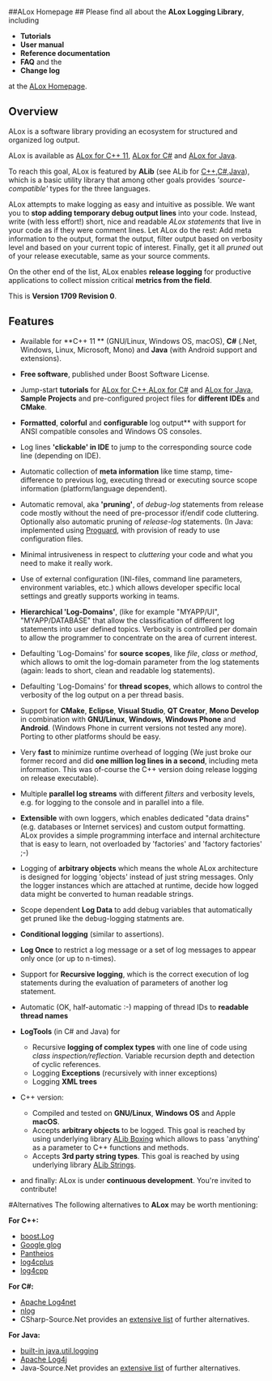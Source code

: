 ##ALox Homepage ##
Please find all about the **ALox Logging Library**, including

* **Tutorials**
* **User manual**
* **Reference documentation**
* **FAQ** and the
* **Change log**

at the [ALox Homepage](http://alexworx.github.io/ALox-Logging-Library).


## Overview ##

ALox is a software library providing an ecosystem for structured and organized log output.

ALox is available as [ALox for C++ 11](http://alexworx.github.io/ALox-Logging-Library/cpp_ref/cppmainpage.html), [ALox for C#](http://alexworx.github.io/ALox-Logging-Library/cs_ref/csmainpage.html) and [ALox for Java](http://alexworx.github.io/ALox-Logging-Library/java_ref/javamainpage.html).

To reach this goal, ALox is featured by **ALib** (see ALib for [C++](http://alexworx.github.io/ALox-Logging-Library/cpp_ref/namespaceaworx_1_1lib.html),[C#](http://alexworx.github.io/ALox-Logging-Library/cs_ref/namespacecs_1_1aworx_1_1lib.html),[Java](http://alexworx.github.io/ALox-Logging-Library/java_ref/namespacecom_1_1aworx_1_1lib.html)), which is a basic utility library that among other goals
provides *'source-compatible'* types for the three languages.

ALox attempts to make logging as easy and intuitive as possible. We want you to **stop adding temporary debug output lines** into your code. Instead, write (with less effort!) short, nice and readable *ALox statements* that live in your code as if they were comment lines. Let ALox do the rest: Add meta information to the output, format the output, filter output based on verbosity level and based on your current topic of interest. Finally, get it all *pruned* out of your release executable, same as your source comments.

On the other end of the list, ALox  enables **release logging** for productive applications to collect mission critical **metrics from the field**.

This is **Version 1709 Revision 0**. 

## Features ##

* Available for **C++ 11 ** (GNU/Linux, Windows OS, macOS),  **C#** (.Net, Windows, Linux, Microsoft, Mono) and **Java**
  (with Android support and extensions).

* **Free software**, published under Boost Software License.

* Jump-start **tutorials** for [ALox for C++](http://alexworx.github.io/ALox-Logging-Library/cpp_ref/cpptutorial.html),[ALox for C#](http://alexworx.github.io/ALox-Logging-Library/cs_ref/cstutorial.html) and [ALox for Java](http://alexworx.github.io/ALox-Logging-Library/java_ref/javatutorial.html), **Sample Projects** and pre-configured project files for **different IDEs** and **CMake**.

* **Formatted**, **colorful** and **configurable** log output** with support for ANSI compatible consoles and Windows OS consoles.

* Log lines **'clickable' in IDE** to jump to the corresponding source code line (depending on IDE).

* Automatic collection of **meta information** like time stamp, time-difference to previous log, executing thread or executing source scope information (platform/language dependent).

* Automatic removal, aka **'pruning'**,  of *debug-log* statements from release code mostly without the need of pre-processor if/endif code cluttering. Optionally also automatic pruning of *release-log* statements. (In Java: implemented using [Proguard](http://proguard.sourceforge.net), with provision of ready to use configuration files.

- Minimal intrusiveness in respect to *cluttering* your code and what you need to make it really work.

* Use of external configuration (INI-files, command line parameters, environment variables, etc.) which allows developer specific local settings and greatly supports working in teams.

* **Hierarchical 'Log-Domains'**, (like for example "MYAPP/UI", "MYAPP/DATABASE" that allow the classification of different log statements into user defined topics. Verbosity is controlled per domain to allow the programmer to concentrate on the area of current interest.

* Defaulting 'Log-Domains' for **source scopes**, like *file*, *class* or *method*, which allows to omit the log-domain parameter from the log statements (again: leads to short, clean and readable log statements).

* Defaulting 'Log-Domains' for **thread scopes**, which allows to control the verbosity of the log output on a per thread basis.

* Support for **CMake**, **Eclipse**, **Visual Studio**, **QT Creator**, **Mono Develop** in combination with **GNU/Linux**, **Windows**, **Windows Phone** and **Android**. (Windows Phone in current versions not tested any more). Porting to other platforms should be easy.

* Very **fast** to minimize runtime overhead of logging (We just broke our former record and did **one million log lines in a second**, including meta information. This was of-course the C++ version doing release logging on release executable).

* Multiple **parallel log streams** with different *filters* and verbosity levels, e.g. for logging to the console and in parallel into a file.

* **Extensible** with own loggers, which enables dedicated "data drains" (e.g. databases or Internet services) and custom output formatting. ALox provides a simple programming interface and internal architecture that is easy to learn, not overloaded by 'factories' and 'factory factories' ;-)

* Logging of <b>arbitrary objects</b> which means the whole ALox architecture is designed for logging 'objects' instead of just string messages. Only the logger instances which are attached at runtime, decide how logged data might be converted to human readable strings.

* Scope dependent **Log Data** to add debug variables that automatically get pruned like the debug-logging statments are.

* **Conditional logging** (similar to assertions).

* **Log Once** to restrict a log message or a set of log messages to appear only once (or up to n-times).

* Support for **Recursive logging**, which is the correct execution of log statements during the evaluation of parameters of another log statement.

* Automatic (OK, half-automatic :-) mapping of thread IDs to **readable thread names**

* **LogTools** (in C# and Java) for

    * Recursive **logging of complex types** with one line of code using *class inspection/reflection*. Variable recursion depth and detection of cyclic references.
    * Logging **Exceptions** (recursively with inner exceptions)
    * Logging **XML trees**

* C++ version: 
  * Compiled and tested on **GNU/Linux**, **Windows OS** and Apple **macOS**.
  * Accepts **arbitrary objects** to be logged. This goal is reached by using underlying library [ALib Boxing](http://alexworx.github.io/ALox-Logging-Library/cpp_ref/namespaceaworx_1_1lib_1_1boxing.html) which allows to pass 'anything' as a parameter to C++ functions and methods.
  * Accepts **3rd party string types**. This goal is reached by using underlying library [ALib Strings](http://alexworx.github.io/ALox-Logging-Library/cpp_ref/namespaceaworx_1_1lib_1_1strings.html).

* and finally: ALox is under **continuous development**. You're invited to contribute!

#Alternatives
The following alternatives to **ALox** may be worth mentioning:

**For C++:**
- [boost.Log](http://www.boost.org/doc/libs/1_55_0/libs/log/doc/html/index.html) 
- [Google glog](https://github.com/google/glog) 
- [Pantheios](http://www.pantheios.org/) 
- [log4cplus](https://sourceforge.net/p/log4cplus/wiki/Home/)  
- [log4cpp](http://log4cpp.sourceforge.net/)  

**For C#:**
- [Apache Log4net](https://logging.apache.org/log4net/)  
- [nlog](http://nlog-project.org/)  
- CSharp-Source.Net provides an [extensive list](http://csharp-source.net/open-source/logging) of further alternatives.  
 

**For Java:**
- [built-in java.util.logging](https://docs.oracle.com/javase/7/docs/api/java/util/logging/package-summary.html) 
- [Apache Log4j](https://logging.apache.org/log4)  
- Java-Source.Net provides an [extensive list](http://java-source.net/open-source/logging) of further alternatives.  
 

 



